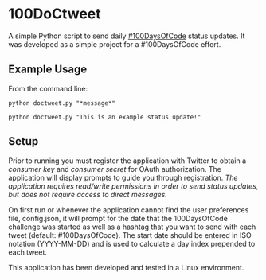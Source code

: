 # 100DoCtweet

A simple Python script to send daily [#100DaysOfCode](http://www.100daysofcode.com/) status updates. It was developed as a simple project for a #100DaysOfCode effort.

## Example Usage

From the command line:

`python doctweet.py "*message*"`

`python doctweet.py "This is an example status update!"`

## Setup

Prior to running you must register the application with Twitter to obtain a *consumer key* and *consumer secret* for OAuth authorization. The application will display prompts to guide you through registration. *The application requires read/write permissions in order to send status updates, but does not require access to direct messages.*

On first run or whenever the application cannot find the user preferences file, config.json, it will prompt for the date that the 100DaysOfCode challenge was started as well as a hashtag that you want to send with each tweet (default: #100DaysOfCode). The start date should be entered in ISO notation (YYYY-MM-DD) and is used to calculate a day index prepended to each tweet.

This application has been developed and tested in a Linux environment.
